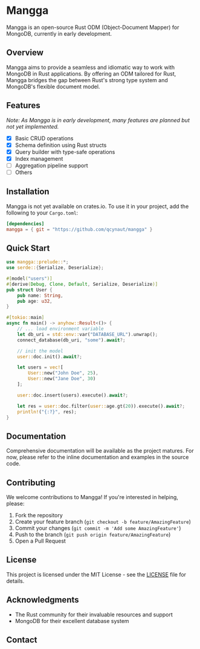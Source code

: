 # Mangga

Mangga is an open-source Rust ODM (Object-Document Mapper) for MongoDB, currently in early development.

## Overview

Mangga aims to provide a seamless and idiomatic way to work with MongoDB in Rust applications. By offering an ODM tailored for Rust, Mangga bridges the gap between Rust's strong type system and MongoDB's flexible document model.

## Features

*Note: As Mangga is in early development, many features are planned but not yet implemented.*

- [x] Basic CRUD operations
- [x] Schema definition using Rust structs
- [x] Query builder with type-safe operations
- [x] Index management
- [ ] Aggregation pipeline support
- [ ] Others

## Installation

Mangga is not yet available on crates.io. To use it in your project, add the following to your `Cargo.toml`:

```toml
[dependencies]
mangga = { git = "https://github.com/qcynaut/mangga" }
```

## Quick Start

```rust
use mangga::prelude::*;
use serde::{Serialize, Deserialize};

#[model("users")]
#[derive(Debug, Clone, Default, Serialize, Deserialize)]
pub struct User {
    pub name: String,
    pub age: u32,
}

#[tokio::main]
async fn main() -> anyhow::Result<()> {
    // ... load environment variable
    let db_uri = std::env::var("DATABASE_URL").unwrap();
    connect_database(db_uri, "some").await?;

    // init the model
    user::doc.init().await?;

    let users = vec![
        User::new("John Doe", 25),
        User::new("Jane Doe", 30)
    ];

    user::doc.insert(users).execute().await?;

    let res = user::doc.filter(user::age.gt(20)).execute().await?;
    println!("{:?}", res);
}
```

## Documentation

Comprehensive documentation will be available as the project matures. For now, please refer to the inline documentation and examples in the source code.

## Contributing

We welcome contributions to Mangga! If you're interested in helping, please:

1. Fork the repository
2. Create your feature branch (`git checkout -b feature/AmazingFeature`)
3. Commit your changes (`git commit -m 'Add some AmazingFeature'`)
4. Push to the branch (`git push origin feature/AmazingFeature`)
5. Open a Pull Request

## License

This project is licensed under the MIT License - see the [LICENSE](LICENSE) file for details.

## Acknowledgments

- The Rust community for their invaluable resources and support
- MongoDB for their excellent database system

## Contact